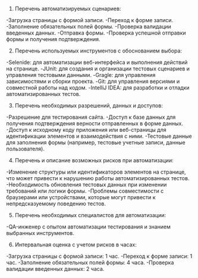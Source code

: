 1. Перечень автоматизируемых сценариев:

-Загрузка страницы с формой записи.
-Переход к форме записи.
-Заполнение обязательных полей формы.
-Проверка валидации введенных данных.
-Отправка формы.
-Проверка успешной отправки формы и получения подтверждения.

2. Перечень используемых инструментов с обоснованием выбора:

-Selenide: для автоматизации веб-интерфейса и выполнения действий на странице.
-JUnit: для создания и организации тестовых сценариев и управления тестовыми данными.
-Gragle: для управления зависимостями и сборки проекта.
-Git: для управления версиями и совместной работы над кодом.
-IntelliJ IDEA: для разработки и отладки автоматизированных тестов.

3. Перечень необходимых разрешений, данных и доступов:

-Разрешение для тестирования сайта.
-Доступ к базе данных для получения подтверждения верности отправленных в форме данных.
-Доступ к исходному коду приложения или веб-страницы для идентификации элементов и взаимодействия с ними.
-Тестовые данные для заполнения формы (например, тестовые учетные записи, данные пользователя).


4. Перечень и описание возможных рисков при автоматизации:

-Изменение структуры или идентификаторов элементов на странице, что может привести к нарушению работы автоматизированных тестов.
-Необходимость обновления тестовых данных при изменении требований или логики формы.
-Проблемы совместимости с браузерами или устройствами, которые могут привести к непредсказуемому поведению тестов.

5. Перечень необходимых специалистов для автоматизации:

-QA-инженер с опытом автоматизации тестирования и знанием выбранных инструментов.

6. Интервальная оценка с учетом рисков в часах:

-Загрузка страницы с формой записи: 1 час.
-Переход к форме записи: 1 час.
-Заполнение обязательных полей формы: 4 часа.
-Проверка валидации введенных данных: 2 часа.
